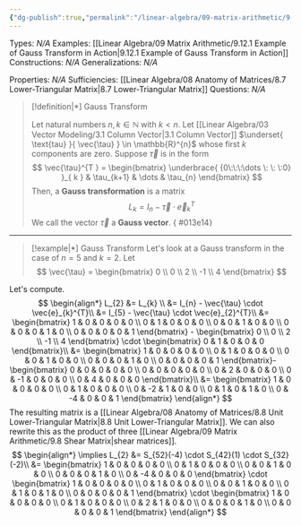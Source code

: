 ```yaml
---
{"dg-publish":true,"permalink":"/linear-algebra/09-matrix-arithmetic/9-12-gauss-transform/","tags":["Type/Definition","Topic/Linear_Algebra","Type/Example"]}
---
```


Types: *N/A*
Examples: [[Linear Algebra/09 Matrix Arithmetic/9.12.1 Example of Gauss Transform in Action\|9.12.1 Example of Gauss Transform in Action]]
Constructions: *N/A*
Generalizations: *N/A*

Properties: *N/A*
Sufficiencies: [[Linear Algebra/08 Anatomy of Matrices/8.7 Lower-Triangular Matrix\|8.7 Lower-Triangular Matrix]]
Questions: *N/A*

> [!definition|*] Gauss Transform
> 
> Let natural numbers $n,k \in \mathbb{N}$ with $k < n$. Let [[Linear Algebra/03 Vector Modeling/3.1 Column Vector\|3.1 Column Vector]]  $\underset{ \text{tau} }{ \vec{\tau} } \in \mathbb{R}^{n}$ whose first $k$ components are zero. Suppose $\vec{\tau}$ is in the form
> $$
> \vec{\tau}^{T } = \begin{bmatrix}
> \underbrace{ {0\:\:\:\dots \: \: \:0} }_{ k } & \tau_{k+1} & \dots & \tau_{n}
> \end{bmatrix}
> $$
> Then, a **Gauss transformation** is a matrix
> $$
> L_{k} = I_{n} - \vec{\tau} \cdot \vec{e}_{k}^{T}
> $$
> We call the vector $\vec{\tau}$ a **Gauss vector**.
{ #013e14}


---

> [!example|*] Gauss Transform
> Let's look at a Gauss transform in the case of $n=5$ and $k=2$. Let
> $$
> \vec{\tau} = \begin{bmatrix}
> 0 \\
> 0 \\
> 2 \\
> -1 \\
> 4
> \end{bmatrix}
> $$

Let's compute.
$$
\begin{align*}
L_{2} &= L_{k} \\
&= I_{n} - \vec{\tau} \cdot \vec{e}_{k}^{T}\\
&= I_{5} - \vec{\tau} \cdot \vec{e}_{2}^{T}\\
&= \begin{bmatrix}
1 & 0 & 0 & 0 & 0 \\
0 & 1 & 0 & 0 & 0 \\
0 & 0 & 1 & 0 & 0 \\
0 & 0 & 0 & 1 & 0 \\
0 & 0 & 0 & 0 & 1
\end{bmatrix} - \begin{bmatrix}
0 \\
0 \\
2 \\
-1 \\
4
\end{bmatrix} \cdot \begin{bmatrix}
0 & 1 & 0 & 0 & 0
\end{bmatrix}\\
&= \begin{bmatrix}
1 & 0 & 0 & 0 & 0 \\
0 & 1 & 0 & 0 & 0 \\
0 & 0 & 1 & 0 & 0 \\
0 & 0 & 0 & 1 & 0 \\
0 & 0 & 0 & 0 & 1
\end{bmatrix}- \begin{bmatrix}
0 & 0 & 0 & 0 & 0 \\
0 & 0 & 0 & 0 & 0 \\
0 & 2 & 0 & 0 & 0 \\
0 & -1 & 0 & 0 & 0 \\
0 & 4 & 0 & 0 & 0
\end{bmatrix}\\
&= \begin{bmatrix}
1 & 0 & 0 & 0 & 0 \\
0 & 1 & 0 & 0 & 0 \\
0 & -2 & 1 & 0 & 0 \\
0 & 1 & 0 & 1 & 0 \\
0 & -4 & 0 & 0 & 1
\end{bmatrix}
\end{align*}
$$
The resulting matrix is a [[Linear Algebra/08 Anatomy of Matrices/8.8 Unit Lower-Triangular Matrix\|8.8 Unit Lower-Triangular Matrix]]. We can also rewrite this as the product of three [[Linear Algebra/09 Matrix Arithmetic/9.8 Shear Matrix\|shear matrices]].
$$
\begin{align*}
\implies L_{2} &=  S_{52}(-4) \cdot S_{42}(1) \cdot S_{32}(-2)\\
&= \begin{bmatrix}
1 & 0 & 0 & 0 & 0 \\
0 & 1 & 0 & 0 & 0 \\
0 & 0 & 1 & 0 & 0  \\
0 & 0 & 0 & 1 & 0 \\
0 & -4 & 0 & 0 & 0
\end{bmatrix} \cdot \begin{bmatrix}
1 & 0 & 0 & 0 & 0 \\
0 & 1 & 0 & 0 & 0 \\
0 & 0 & 1 & 0 & 0 \\
0 & 1 & 0 & 1 & 0 \\
0 & 0 & 0 & 0 & 1
\end{bmatrix} \cdot \begin{bmatrix}
1 & 0 & 0 & 0 & 0 \\
0 & 1 & 0 & 0 & 0 \\
0 & 2 & 1 & 0 & 0 \\
0 & 0 & 0 & 1 & 0 \\
0 & 0 & 0 & 0 & 1
\end{bmatrix}
\end{align*}
$$